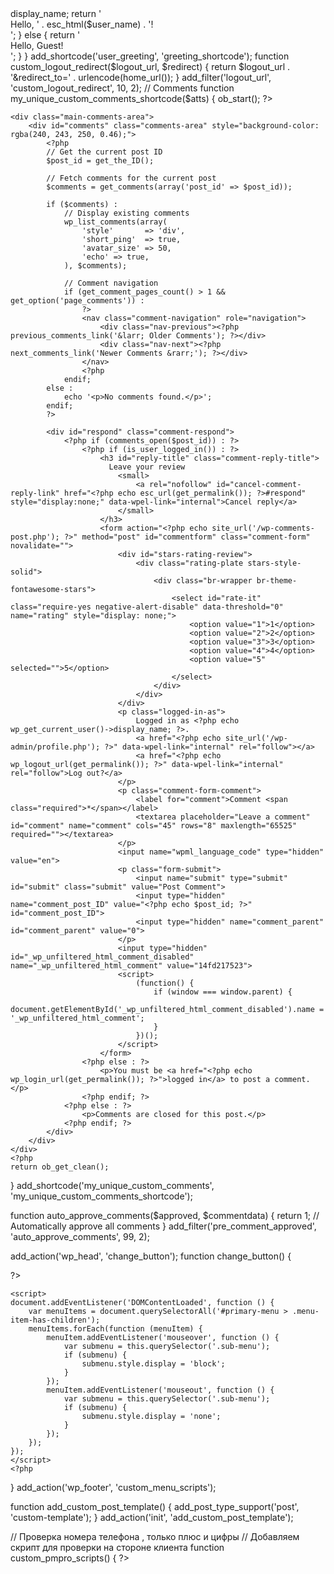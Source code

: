 <?php

function redirect_my_account_to_dashboard() {
    if (is_page('my-account')) {
        wp_redirect('https://üa.at/dashboard/');
        exit();
    }
}
add_action('template_redirect', 'redirect_my_account_to_dashboard');

// Redirect after login / logout

add_action('template_redirect', 'custom_redirects_based_on_login_status');

function custom_redirects_based_on_login_status() {
    // Redirect logged-in users from homepage to dashboard
    if (is_user_logged_in() && is_front_page()) {
        wp_redirect('https://üa.at/dashboard');
        exit();
    }

    // Redirect logged-out users from dashboard to homepage
    if (!is_user_logged_in() && is_page('dashboard')) {
        wp_redirect('https://xn--a-dha.at/login/');
        exit();
    }
}

function greeting_shortcode() {
    if (is_user_logged_in()) {
        $current_user = wp_get_current_user();
        $user_name = $current_user->display_name;
        return '<div class="user-greeting">Hello, ' . esc_html($user_name) . '!</div>';
    } else {
        return '<div class="user-greeting">Hello, Guest!</div>';
    }
}
add_shortcode('user_greeting', 'greeting_shortcode');


function custom_logout_redirect($logout_url, $redirect) {
    return $logout_url . '&redirect_to=' . urlencode(home_url());
}
add_filter('logout_url', 'custom_logout_redirect', 10, 2);

// Comments

function my_unique_custom_comments_shortcode($atts) {
    ob_start();
    ?>
    <div class="main-comments-area">
        <div id="comments" class="comments-area" style="background-color: rgba(240, 243, 250, 0.46);">
            <?php
            // Get the current post ID
            $post_id = get_the_ID();

            // Fetch comments for the current post
            $comments = get_comments(array('post_id' => $post_id));

            if ($comments) :
                // Display existing comments
                wp_list_comments(array(
                    'style'       => 'div',
                    'short_ping'  => true,
                    'avatar_size' => 50,
                    'echo' => true,
                ), $comments);

                // Comment navigation
                if (get_comment_pages_count() > 1 && get_option('page_comments')) :
                    ?>
                    <nav class="comment-navigation" role="navigation">
                        <div class="nav-previous"><?php previous_comments_link('&larr; Older Comments'); ?></div>
                        <div class="nav-next"><?php next_comments_link('Newer Comments &rarr;'); ?></div>
                    </nav>
                    <?php
                endif;
            else :
                echo '<p>No comments found.</p>';
            endif;
            ?>

            <div id="respond" class="comment-respond">
                <?php if (comments_open($post_id)) : ?>
                    <?php if (is_user_logged_in()) : ?>
                        <h3 id="reply-title" class="comment-reply-title">
                          Leave your review  
                            <small>
                                <a rel="nofollow" id="cancel-comment-reply-link" href="<?php echo esc_url(get_permalink()); ?>#respond" style="display:none;" data-wpel-link="internal">Cancel reply</a>
                            </small>
                        </h3>
                        <form action="<?php echo site_url('/wp-comments-post.php'); ?>" method="post" id="commentform" class="comment-form" novalidate="">
                            <div id="stars-rating-review">
                                <div class="rating-plate stars-style-solid">
                                    <div class="br-wrapper br-theme-fontawesome-stars">
                                        <select id="rate-it" class="require-yes negative-alert-disable" data-threshold="0" name="rating" style="display: none;">
                                            <option value="1">1</option>
                                            <option value="2">2</option>
                                            <option value="3">3</option>
                                            <option value="4">4</option>
                                            <option value="5" selected="">5</option>
                                        </select>
                                    </div>
                                </div>
                            </div>
                            <p class="logged-in-as">
                                Logged in as <?php echo wp_get_current_user()->display_name; ?>. 
                                <a href="<?php echo site_url('/wp-admin/profile.php'); ?>" data-wpel-link="internal" rel="follow"></a> 
                                <a href="<?php echo wp_logout_url(get_permalink()); ?>" data-wpel-link="internal" rel="follow">Log out?</a>
                            </p>
                            <p class="comment-form-comment">
                                <label for="comment">Comment <span class="required">*</span></label> 
                                <textarea placeholder="Leave a comment" id="comment" name="comment" cols="45" rows="8" maxlength="65525" required=""></textarea>
                            </p>
                            <input name="wpml_language_code" type="hidden" value="en">
                            <p class="form-submit">
                                <input name="submit" type="submit" id="submit" class="submit" value="Post Comment"> 
                                <input type="hidden" name="comment_post_ID" value="<?php echo $post_id; ?>" id="comment_post_ID">
                                <input type="hidden" name="comment_parent" id="comment_parent" value="0">
                            </p>
                            <input type="hidden" id="_wp_unfiltered_html_comment_disabled" name="_wp_unfiltered_html_comment" value="14fd217523">
                            <script>
                                (function() {
                                    if (window === window.parent) {
                                        document.getElementById('_wp_unfiltered_html_comment_disabled').name = '_wp_unfiltered_html_comment';
                                    }
                                })();
                            </script>
                        </form>
                    <?php else : ?>
                        <p>You must be <a href="<?php echo wp_login_url(get_permalink()); ?>">logged in</a> to post a comment.</p>
                    <?php endif; ?>
                <?php else : ?>
                    <p>Comments are closed for this post.</p>
                <?php endif; ?>
            </div>
        </div>
    </div>
    <?php
    return ob_get_clean();
}
add_shortcode('my_unique_custom_comments', 'my_unique_custom_comments_shortcode');


  



function auto_approve_comments($approved, $commentdata) {
    return 1; // Automatically approve all comments
}
add_filter('pre_comment_approved', 'auto_approve_comments', 99, 2);






add_action('wp_head', 'change_button');
function change_button() {


?>

<script>
    document.addEventListener('DOMContentLoaded', function () {
        // Create the new button element
        var newButton = document.createElement('button');
        newButton.type = 'button'; // Specify button type
        newButton.innerHTML = 'Go to Specific Page';
        newButton.className = 'new-button-class'; // Add class for styling if needed

        // PHP logic to determine the URL
        var redirectUrl = '<?php 
            if (get_the_ID() == 94) {
                echo 'https://www.google.com';
            } elseif (is_page(2)) {
                echo '/page2';
            } elseif (is_page(3)) {
                echo '/page3';
            } else {
                echo '/';
            }
        ?>';

        // Add click event to the button to navigate to the specific page
        newButton.addEventListener('click', function() {
            window.location.href = redirectUrl;
        });

        // Append the new button to the form
        var form = document.querySelector('.cart.AA');
        if (form) {
            form.appendChild(newButton);
        }
    });
    </script>

<?php
}

// второй уровень меню

function custom_menu_scripts() {
    ?>
    <script>
    document.addEventListener('DOMContentLoaded', function () {
        var menuItems = document.querySelectorAll('#primary-menu > .menu-item-has-children');
        menuItems.forEach(function (menuItem) {
            menuItem.addEventListener('mouseover', function () {
                var submenu = this.querySelector('.sub-menu');
                if (submenu) {
                    submenu.style.display = 'block';
                }
            });
            menuItem.addEventListener('mouseout', function () {
                var submenu = this.querySelector('.sub-menu');
                if (submenu) {
                    submenu.style.display = 'none';
                }
            });
        });
    });
    </script>
    <?php
}
add_action('wp_footer', 'custom_menu_scripts');

function add_custom_post_template() {
    add_post_type_support('post', 'custom-template');
}
add_action('init', 'add_custom_post_template');

// Проверка номера телефона , только плюс и цифры
// Добавляем скрипт для проверки на стороне клиента
function custom_pmpro_scripts() {
    ?>
    <script type="text/javascript">
        document.addEventListener('DOMContentLoaded', function() {
            const phoneInput = document.querySelector('input#phone');

            phoneInput.addEventListener('input', function(event) {
                const value = phoneInput.value;
                const cleanedValue = value.replace(/[^0-9+]/g, '');
                
                if (value !== cleanedValue) {
                    phoneInput.value = cleanedValue;
                }
            });
        });
    </script>
    <?php
}
add_action('wp_footer', 'custom_pmpro_scripts');

// Добавляем проверку на стороне сервера
function validate_phone_number($okay) {
    if (empty($_POST['phone'])) {
        pmpro_setMessage('Phone number is required.', 'pmpro_error');
        $okay = false;
    } else {
        $phone = sanitize_text_field($_POST['phone']);
        $phone_pattern = '/^[+]?[0-9]{10,14}$/';

        if (!preg_match($phone_pattern, $phone)) {
            pmpro_setMessage('Please enter a valid phone number.', 'pmpro_error');
            $okay = false;
        }
    }

    return $okay;
}
add_filter('pmpro_registration_checks', 'validate_phone_number');

// Регистрация на странице логина

function add_registration_link_to_content($content) {
    // URL to the registration page
    $registration_link = '<p><a href="https://xn--a-dha.at/membership-checkout">Register here</a></p>';

    // Check if we are on the specific page with ID 180
    if (is_page(180)) {
        // Append the registration link after the content
        $content .= $registration_link;
    }

    return $content;
}
add_filter('the_content', 'add_registration_link_to_content');

function enqueue_custom_script() {
    // Check if we are on the specific page with ID 180
    if (is_page(180)) {
        // Register the custom script
        wp_register_script('custom_script', get_template_directory_uri() . '/js/custom-script.js', array('jquery'), null, true);

        // Enqueue the custom script
        wp_enqueue_script('custom_script');
    }
}
add_action('wp_enqueue_scripts', 'enqueue_custom_script');

// Вывод постов-обновлений

function display_category_posts($category_name) {
    $args = array(
        'category_name' => $category_name,
        'posts_per_page' => -1,
    );

    $query = new WP_Query($args);

    if ($query->have_posts()) {
        echo '<div class="smart-updates-container">';
        while ($query->have_posts()) {
            $query->the_post();
            ?>
            <div class="smart-updates-post">
                <a href="<?php the_permalink(); ?>" class="smart-updates-thumbnail">
                    <?php if (has_post_thumbnail()) {
                        the_post_thumbnail('thumbnail');
                    } ?>
                </a>
                <div class="smart-updates-content">
                    <h2 class="smart-updates-title">
                        <a href="<?php the_permalink(); ?>">
                            <?php the_title(); ?>
                    </a>
                    </h2>
                    <div class="smart-updates-date"><?php echo get_the_date(); ?></div>
                    <div class="smart-updates-excerpt">
                        <a href="<?php the_permalink(); ?>">
                            <?php the_excerpt(); ?>
                        </a>
                    </div>
                </div>
            </div>
            <?php
        }
        echo '</div>';
        wp_reset_postdata();
    } else {
        echo '<p>No posts found in this category.</p>';
    }
}


// Проверка номера телефона
// Добавляем скрипт для проверки на стороне клиента
function custom_pmpro_scripts_v2() {
    ?>
    <script type="text/javascript">
        document.addEventListener('DOMContentLoaded', function() {
            const phoneInput = document.querySelector('input#phone');

            phoneInput.addEventListener('input', function(event) {
                const value = phoneInput.value;
                const cleanedValue = value.replace(/[^0-9+]/g, '');
                
                if (value !== cleanedValue) {
                    phoneInput.value = cleanedValue;
                }

                // Check phone number length
                if (cleanedValue.length < 10 || cleanedValue.length > 15) {
                    phoneInput.setCustomValidity('Phone number must be between 10 and 15 digits.');
                } else {
                    phoneInput.setCustomValidity('');
                }
            });
        });
    </script>
    <?php
}
add_action('wp_footer', 'custom_pmpro_scripts_v2');

// Добавляем проверку на стороне сервера
function validate_phone_number_v2($okay) {
    if (empty($_POST['phone'])) {
        pmpro_setMessage('Phone number is required.', 'pmpro_error');
        $okay = false;
    } else {
        $phone = sanitize_text_field($_POST['phone']);
        $phone_pattern = '/^[+]?[0-9]{10,15}$/';

        if (!preg_match($phone_pattern, $phone)) {
            pmpro_setMessage('Please enter a valid phone number.', 'pmpro_error');
            $okay = false;
        } elseif (strlen($phone) < 10 || strlen($phone) > 15) {
            pmpro_setMessage('Phone number must be between 10 and 15 digits.', 'pmpro_error');
            $okay = false;
        }
    }

    return $okay;
}
add_filter('pmpro_registration_checks', 'validate_phone_number_v2');



// Notifications

// Display the custom fields on the user profile page
function myplugin_add_custom_user_profile_fields($user) {
    ?>
    <h3>Custom User Notifications</h3>
    <table class="form-table">
        <tr>
            <th><label for="myplugin_user_notifications">Notifications</label></th>
            <td>
                <div id="myplugin_notifications_wrapper">
                    <?php
                    $notifications = get_user_meta($user->ID, 'myplugin_user_notifications', true);
                    if (!empty($notifications) && is_array($notifications)) {
                        foreach ($notifications as $index => $notification) {
                            ?>
                            <div class="myplugin_notification">
                                <input type="text" name="myplugin_user_notifications[]" value="<?php echo esc_attr($notification); ?>" class="regular-text" />
                                <button type="button" class="button myplugin_remove_notification">Remove</button>
                            </div>
                            <?php
                        }
                    } else {
                        ?>
                        <div class="myplugin_notification">
                            <input type="text" name="myplugin_user_notifications[]" class="regular-text" />
                            <button type="button" class="button myplugin_remove_notification">Remove</button>
                        </div>
                        <?php
                    }
                    ?>
                </div>
                <button type="button" class="button myplugin_add_notification">Add Notification</button>
                <span class="description">Enter custom notifications for the user.</span>
            </td>
        </tr>
    </table>
    <script type="text/javascript">
        jQuery(document).ready(function($) {
            $('.myplugin_add_notification').click(function() {
                $('#myplugin_notifications_wrapper').prepend('<div class="myplugin_notification"><input type="text" name="myplugin_user_notifications[]" class="regular-text" /><button type="button" class="button myplugin_remove_notification">Remove</button></div>');
            });

            $(document).on('click', '.myplugin_remove_notification', function() {
                $(this).parent('.myplugin_notification').remove();
            });
        });
    </script>
    <?php
}
add_action('show_user_profile', 'myplugin_add_custom_user_profile_fields');
add_action('edit_user_profile', 'myplugin_add_custom_user_profile_fields');

// Save the custom fields value
function myplugin_save_custom_user_profile_fields($user_id) {
    if (!current_user_can('edit_user', $user_id)) {
        return false;
    }

    if (isset($_POST['myplugin_user_notifications']) && is_array($_POST['myplugin_user_notifications'])) {
        $notifications = array_map('sanitize_text_field', $_POST['myplugin_user_notifications']);
        update_user_meta($user_id, 'myplugin_user_notifications', $notifications);
    } else {
        delete_user_meta($user_id, 'myplugin_user_notifications');
    }
}
add_action('personal_options_update', 'myplugin_save_custom_user_profile_fields');
add_action('edit_user_profile_update', 'myplugin_save_custom_user_profile_fields');


// Payments

// Create the database table for analytics payments
function create_analytics_payments_table() {
    global $wpdb;
    $table_name = $wpdb->prefix . 'analytics_payments';

    $charset_collate = $wpdb->get_charset_collate();

    $sql = "CREATE TABLE $table_name (
        id mediumint(9) NOT NULL AUTO_INCREMENT,
        user_id bigint(20) NOT NULL,
        user_name varchar(255) NOT NULL,
        email varchar(255) NOT NULL,
        payment_name text NOT NULL,
        amount decimal(10,2) NOT NULL,
        payment_date date NOT NULL,
        PRIMARY KEY  (id)
    ) $charset_collate;";

    require_once(ABSPATH . 'wp-admin/includes/upgrade.php');
    dbDelta($sql);
}
add_action('after_setup_theme', 'create_analytics_payments_table');

// Display the custom fields on the user profile page
function premiumplugin_add_custom_user_profile_fields($user) {
    ?>
    <h3>Custom User Payments</h3>
    <table class="form-table">
        <tr>
            <th><label for="premiumplugin_user_payments">Payments</label></th>
            <td>
                <div id="premiumplugin_payments_wrapper">
                    <?php
                    $payments = get_user_meta($user->ID, 'premiumplugin_user_payments', true);
                    if (!empty($payments) && is_array($payments)) {
                        foreach ($payments as $index => $payment) {
                            ?>
                            <div class="premiumplugin_payment">
                                <input type="text" name="premiumplugin_user_payments[]" value="<?php echo esc_attr($payment); ?>" class="regular-text" placeholder="Payment description $amount date (e.g., Payment $100 26.06.2024)" />
                                <button type="button" class="button premiumplugin_remove_payment">Remove</button>
                            </div>
                            <?php
                        }
                    } else {
                        ?>
                        <div class="premiumplugin_payment">
                            <input type="text" name="premiumplugin_user_payments[]" class="regular-text" placeholder="Payment description $amount date (e.g., Payment $100 26.06.2024)" />
                            <button type="button" class="button premiumplugin_remove_payment">Remove</button>
                        </div>
                        <?php
                    }
                    ?>
                </div>
                <button type="button" class="button premiumplugin_add_payment">Add Payment</button>
                <span class="description">Enter custom payments for the user with amount and date.</span>
            </td>
        </tr>
    </table>
    <script type="text/javascript">
        jQuery(document).ready(function($) {
            $('.premiumplugin_add_payment').click(function() {
                $('#premiumplugin_payments_wrapper').prepend('<div class="premiumplugin_payment"><input type="text" name="premiumplugin_user_payments[]" class="regular-text" placeholder="Payment description $amount date (e.g., Payment $100 26.06.2024)" /><button type="button" class="button premiumplugin_remove_payment">Remove</button></div>');
            });

            $(document).on('click', '.premiumplugin_remove_payment', function() {
                $(this).parent('.premiumplugin_payment').remove();
            });
        });
    </script>
    <?php
}
add_action('show_user_profile', 'premiumplugin_add_custom_user_profile_fields');
add_action('edit_user_profile', 'premiumplugin_add_custom_user_profile_fields');

// Save the custom fields on the user profile page
function premiumplugin_save_custom_user_profile_fields($user_id) {
    if (!current_user_can('edit_user', $user_id)) {
        return false;
    }

    $payments = isset($_POST['premiumplugin_user_payments']) ? array_map('sanitize_text_field', $_POST['premiumplugin_user_payments']) : [];

    // Update user meta
    update_user_meta($user_id, 'premiumplugin_user_payments', $payments);

    // Insert payments into the analytics_payments table
    global $wpdb;
    $table_name = $wpdb->prefix . 'analytics_payments';

    // Clear existing records for the user to avoid duplicates
    $wpdb->delete($table_name, ['user_id' => $user_id]);

    // Insert new payment records
    $user_info = get_userdata($user_id);
    foreach ($payments as $payment) {
        if (preg_match('/\$(\d+(\.\d{2})?) (\d{2}\.\d{2}\.\d{4})/', $payment, $matches)) {
            $amount = floatval($matches[1]);
            $date = date('Y-m-d', strtotime($matches[3]));
            $wpdb->insert(
                $table_name,
                [
                    'user_id' => $user_id,
                    'user_name' => $user_info->user_login,
                    'email' => $user_info->user_email,
                    'payment_name' => $payment,
                    'amount' => $amount,
                    'payment_date' => $date,
                ]
            );
        }
    }
}
add_action('personal_options_update', 'premiumplugin_save_custom_user_profile_fields');
add_action('edit_user_profile_update', 'premiumplugin_save_custom_user_profile_fields');













// Cтраницы, доступные только зарегистрированным пользователям

function restrict_access_to_pages() {
    // Массив URL-адресов страниц, доступных только зарегистрированным пользователям
    $restricted_pages = array(
        '/founder/',
        '/notifications/',
        '/my-portfolio/',
        '/analytics/',
        '/personal-account/',
    );

    // Получаем текущий URL
    $current_url = $_SERVER['REQUEST_URI'];

    // Проверяем, является ли текущий URL одним из защищенных
    foreach ($restricted_pages as $page) {
        if (strpos($current_url, $page) !== false) {
            if (!is_user_logged_in()) {
                // Перенаправляем незарегистрированных пользователей на страницу входа
                wp_redirect(wp_login_url());
                exit;
            }
        }
    }
}
add_action('template_redirect', 'restrict_access_to_pages');































